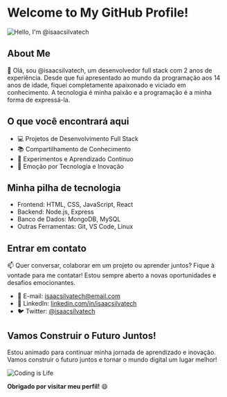 # Welcome to My GitHub Profile!

![Hello, I'm @isaacsilvatech](https://media.giphy.com/media/qgQUggAC3Pfv687qPC/giphy.gif)

## About Me

👋 Olá, sou @isaacsilvatech, um desenvolvedor full stack com 2 anos de experiência. Desde que fui apresentado ao mundo da programação aos 14 anos de idade, fiquei completamente apaixonado e viciado em conhecimento. A tecnologia é minha paixão e a programação é a minha forma de expressá-la.

## O que você encontrará aqui

- 💻 Projetos de Desenvolvimento Full Stack
- 📚 Compartilhamento de Conhecimento
- 🔧 Experimentos e Aprendizado Contínuo
- 🚀 Emoção por Tecnologia e Inovação

## Minha pilha de tecnologia

- Frontend: HTML, CSS, JavaScript, React
- Backend: Node.js, Express
- Banco de Dados: MongoDB, MySQL
- Outras Ferramentas: Git, VS Code, Linux

## Entrar em contato

📫 Quer conversar, colaborar em um projeto ou aprender juntos? Fique à vontade para me contatar! Estou sempre aberto a novas oportunidades e desafios emocionantes.

- 📧 E-mail: isaacsilvatech@email.com
- 🔗 LinkedIn: [linkedin.com/in/isaacsilvatech](https://www.linkedin.com/in/isaacsilvatech)
- 🐦 Twitter: [@isaacsilvatech](https://twitter.com/isaacsilvatech)

## Vamos Construir o Futuro Juntos!

Estou animado para continuar minha jornada de aprendizado e inovação. Vamos construir o futuro juntos e tornar o mundo digital um lugar melhor!

![Coding is Life](https://media.giphy.com/media/cj87CxfRtrU2M/giphy.gif)

**Obrigado por visitar meu perfil!** 😄
